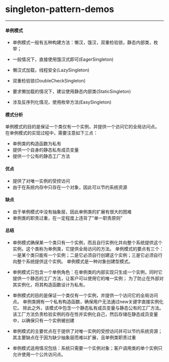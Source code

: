 # singleton-pattern-demos

---

#### 单例模式

- 单例模式一般有五种构建方法：懒汉，饿汉，双重检验锁，静态内部类，枚举；

- 一般情况下，直接使用饿汉式即可(EagerSingleton)

- 懒汉式加载，线程安全(LazySingleton)

- 双重检验锁(DoubleCheckSingleton)

- 要求懒加载的情况下，建议使用静态内部类(StaticSingleton)

- 涉及反序列化情况，使用枚举方法(EasySingleton)

#### 模式分析

单例模式的目的是保证一个类仅有一个实例，并提供一个访问它的全局访问点。
在单例模式的实现过程中，需要注意如下三点：
- 单例类的构造函数为私有
- 提供一个自身的静态私有成员变量
- 提供一个公有的静态工厂方法

#### 优点

- 提供了对唯一实例的受控访问
- 由于在系统内存中只存在一个对象，因此可以节约系统资源

#### 缺点

- 由于单例模式中没有抽象层，因此单例类的扩展有很大的困难
- 单例类的职责过重，在一定程度上违背了"单一职责原则"


#### 总结

- 单例模式确保某一个类只有一个实例，而且自行实例化并向整个系统提供这个实例，这个类称为单例类，它提供全局访问的方法。
单例模式的要点有三个：一是某个类只能有一个实例；二是它必须自行创建这个实例；三是它必须自行向整个系统提供这个实例。
单例模式是一种对象创建型模式。

- 单例模式只包含一个单例角色：在单例类的内部实现只生成一个实例，同时它提供一个静态的工厂方法，让客户可以使用它的唯一实例；
为了防止在外部对其实例化，将其构造函数设计为私有。

- 单例模式的目的是保证一个类仅有一个实例，并提供一个访问它的全局访问点。
单例类拥有一个私有构造函数，确保用户无法通过new关键字直接实例化它。
除此之外，该模式中包含一个静态私有成员变量与静态公有的工厂方法。
该工厂方法负责检验实例的存在性并实例化自己，然后存储在静态成员变量中，以确保只有一个实例被创建

- 单例模式的主要优点在于提供了对唯一实例的受控访问并可以节约系统资源；其主要缺点在于因为缺少抽象层而难以扩展，且单例类职责过重

- 单例模式适用情况包括：系统只需要一个实例对象；客户调用类的单个实例只允许使用一个公共访问点。